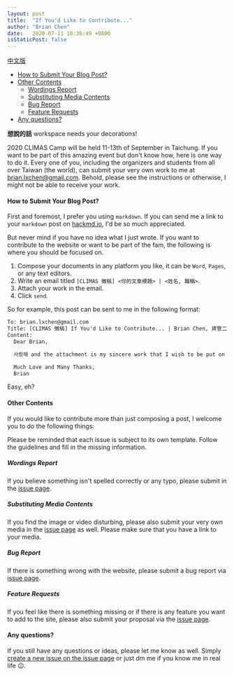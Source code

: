 ```yaml
---
layout: post
title:  "If You'd Like to Contribute..."
author: "Brian Chen"
date:   2020-07-11 10:36:49 +0800
isStaticPost: false
---
```


[中文版](https://climas.now.sh/2020/07/11/if-youd-like-to-contribute-zh_tw/)

- [How to Submit Your Blog Post?](#how-to-submit-your-blog-post)
- [Other Contents](#other-contents)
  - [Wordings Report](#wordings-report)
  - [Substituting Media Contents](#substituting-media-contents)
  - [Bug Report](#bug-report)
  - [Feature Requests](#feature-requests)
- [Any questions?](#any-questions)

**想說的話** workspace needs your decorations!

2020 CLIMAS Camp will be held 11-13th of September in Taichung. If you want to be part of this amazing event but don't know how, here is one way to do it. Every one of you, including the organizers and students from all over Taiwan (the world), can submit your very own work to me at [brian.lxchen@gmail.com](mailto:brian.lxchen@gmail.com). Behold, please see the instructions or otherwise, I might not be able to receive your work.

#### How to Submit Your Blog Post?

First and foremost, I prefer you using `markdown`. If you can send me a link to your `markdown` post on [hackmd.io](https://hackmd.io/?nav=overview), I'd be so much appreciated.

But never mind if you have no idea what I just wrote. If you want to contribute to the website or want to be part of the fam, the following is where you should be focused on.

1. Compose your documents in any platform you like, it can be `Word`, `Pages`, or any text editors.
2. Write an email titled `[CLIMAS 徵稿] <你的文章標題> | <姓名, 職稱>`.
3. Attach your work in the email.
4. Click `send`.

So for example, this post can be sent to me in the following format:
```txt
To: brian.lxchen@gmail.com
Title: [CLIMAS 徵稿] If You'd Like to Contribute... | Brian Chen, 資管二
Content: 
  Dear Brian,

  사랑해 and the attachment is my sincere work that I wish to be put on the website.

  Much Love and Many Thanks,
  Brian
```

Easy, eh?

#### Other Contents
If you would like to contribute more than just composing a post, I welcome you to do the following things:

Please be reminded that each issue is subject to its own template. Follow the guidelines and fill in the missing information. 

##### Wordings Report
If you believe something isn't spelled correctly or any typo, please submit in the [issue page](https://github.com/icheft/2020climas/issues/new?assignees=&labels=&template=wordings-report.md&title=%5B網站文字校正%5D).

##### Substituting Media Contents
If you find the image or video disturbing, please also submit your very own media in the [issue page](https://github.com/icheft/2020climas/issues/new?assignees=&labels=&template=media-content-submission.md&title=%5B媒體素材提供%5D) as well. Please make sure that you have a link to your media.

##### Bug Report
If there is something wrong with the website, please submit a bug report via [issue page](https://github.com/icheft/2020climas/issues/new?assignees=&labels=&template=bug_report.md&title=%5BBUG%5D).

##### Feature Requests
If you feel like there is something missing or if there is any feature you want to add to the site, please also submit your proposal via the [issue page](https://github.com/icheft/2020climas/issues/new?assignees=&labels=&template=feature_request.md&title=%5BFEATURE%5D).


#### Any questions? 
If you still have any questions or ideas, please let me know as well. Simply [create a new issue on the issue page](https://github.com/icheft/2020climas/issues/new) or just dm me if you know me in real life 😉.